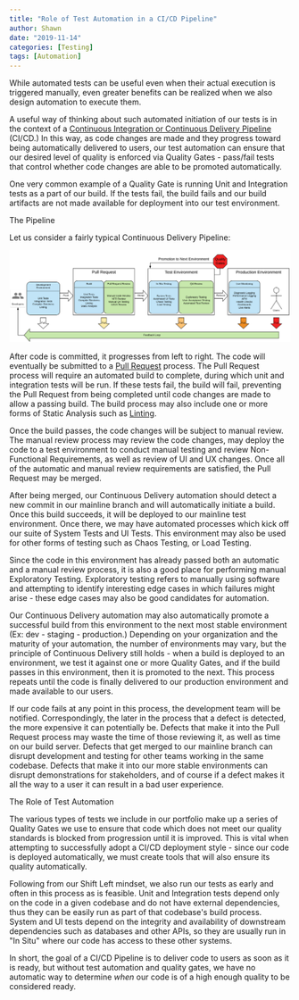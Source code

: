 ```yaml
---
title: "Role of Test Automation in a CI/CD Pipeline"
author: Shawn
date: "2019-11-14"
categories: [Testing]
tags: [Automation]
---
```


While automated tests can be useful even when their actual execution is triggered manually, even greater benefits can be realized when we also design automation to execute them.

A useful way of thinking about such automated initiation of our tests is in the context of a [Continuous Integration or Continuous Delivery Pipeline](https://smartbear.com/learn/automated-testing/the-continuous-development-pipeline/) (CI/CD.) In this way, as code changes are made and they progress toward being automatically delivered to users, our test automation can ensure that our desired level of quality is enforced via Quality Gates - pass/fail tests that control whether code changes are able to be promoted automatically.

One very common example of a Quality Gate is running Unit and Integration tests as a part of our build. If the tests fail, the build fails and our build artifacts are not made available for deployment into our test environment.

The Pipeline

Let us consider a fairly typical Continuous Delivery Pipeline:

![Click to Enlarge](/content/2019/ci-cd-pipeline.png)

After code is committed, it progresses from left to right. The code will eventually be submitted to a [Pull Request](https://en.wikipedia.org/wiki/Distributed_version_control#Pull_requests) process. The Pull Request process will require an automated build to complete, during which unit and integration tests will be run. If these tests fail, the build will fail, preventing the Pull Request from being completed until code changes are made to allow a passing build. The build process may also include one or more forms of Static Analysis such as [Linting](https://en.wikipedia.org/wiki/Lint_(software)).

Once the build passes, the code changes will be subject to manual review. The manual review process may review the code changes, may deploy the code to a test environment to conduct manual testing and review Non-Functional Requirements, as well as review of UI and UX changes. Once all of the automatic and manual review requirements are satisfied, the Pull Request may be merged.

After being merged, our Continuous Delivery automation should detect a new commit in our mainline branch and will automatically initiate a build. Once this build succeeds, it will be deployed to our mainline test environment. Once there, we may have automated processes which kick off our suite of System Tests and UI Tests. This environment may also be used for other forms of testing such as Chaos Testing, or Load Testing.

Since the code in this environment has already passed both an automatic and a manual review process, it is also a good place for performing manual Exploratory Testing. Exploratory testing refers to manually using software and attempting to identify interesting edge cases in which failures might arise - these edge cases may also be good candidates for automation.

Our Continuous Delivery automation may also automatically promote a successful build from this environment to the next most stable environment (Ex: dev - staging - production.) Depending on your organization and the maturity of your automation, the number of environments may vary, but the principle of Continuous Delivery still holds - when a build is deployed to an environment, we test it against one or more Quality Gates, and if the build passes in this environment, then it is promoted to the next. This process repeats until the code is finally delivered to our production environment and made available to our users.

If our code fails at any point in this process, the development team will be notified. Correspondingly, the later in the process that a defect is detected, the more expensive it can potentially be. Defects that make it into the Pull Request process may waste the time of those reviewing it, as well as time on our build server. Defects that get merged to our mainline branch can disrupt development and testing for other teams working in the same codebase. Defects that make it into our more stable environments can disrupt demonstrations for stakeholders, and of course if a defect makes it all the way to a user it can result in a bad user experience.

The Role of Test Automation

The various types of tests we include in our portfolio make up a series of Quality Gates we use to ensure that code which does not meet our quality standards is blocked from progression until it is improved. This is vital when attempting to successfully adopt a CI/CD deployment style - since our code is deployed automatically, we must create tools that will also ensure its quality automatically.

Following from our Shift Left mindset, we also run our tests as early and often in this process as is feasible. Unit and Integration tests depend only on the code in a given codebase and do not have external dependencies, thus they can be easily run as part of that codebase's build process. System and UI tests depend on the integrity and availability of downstream dependencies such as databases and other APIs, so they are usually run in "In Situ" where our code has access to these other systems.

In short, the goal of a CI/CD Pipeline is to deliver code to users as soon as it is ready, but without test automation and quality gates, we have no automatic way to determine _when_ our code is of a high enough quality to be considered ready.
